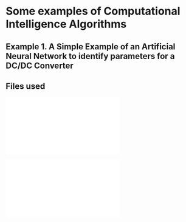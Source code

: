 # Some examples of Computational Intelligence Algorithms

## Example 1. A Simple Example of an Artificial Neural Network to identify parameters for a DC/DC Converter

## Files used
![nn/trainNN.py](nn/trainNN.py)

![nn/trainNN.py](nn/trainNN.py)

